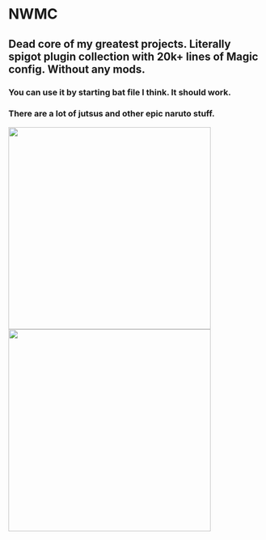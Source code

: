 # NWMC
<h2>Dead core of my greatest projects. Literally spigot plugin collection with 20k+ lines of Magic config. <b>Without any mods. </b></h2>
<h3>You can use it by starting bat file I think. It should work.</h3>
<h3>There are a lot of jutsus and other epic naruto stuff.</h3>
<p float="left">
    <img width="400" src="./docs/ExplosionMount.gif">
    <img width="400" src="./docs/SummoningFrog.gif">
</p>
